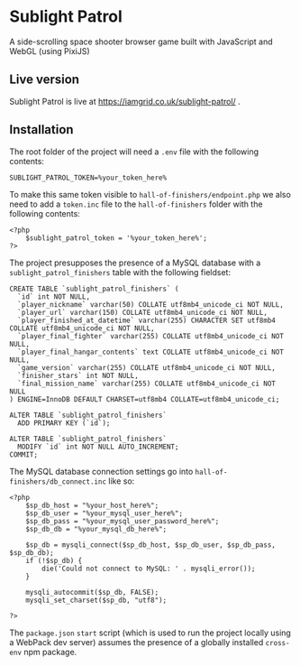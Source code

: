 # Sublight Patrol

A side-scrolling space shooter browser game built with JavaScript and WebGL (using PixiJS)

## Live version
Sublight Patrol is live at https://iamgrid.co.uk/sublight-patrol/ .

## Installation
The root folder of the project will need a `.env` file with the following contents:

```
SUBLIGHT_PATROL_TOKEN=%your_token_here%
```

To make this same token visible to `hall-of-finishers/endpoint.php` we also need to add a `token.inc` file to the `hall-of-finishers` folder with the following contents:

```
<?php
	$sublight_patrol_token = '%your_token_here%';
?>
```

The project presupposes the presence of a MySQL database with a `sublight_patrol_finishers` table with the following fieldset:

```
CREATE TABLE `sublight_patrol_finishers` (
  `id` int NOT NULL,
  `player_nickname` varchar(50) COLLATE utf8mb4_unicode_ci NOT NULL,
  `player_url` varchar(150) COLLATE utf8mb4_unicode_ci NOT NULL,
  `player_finished_at_datetime` varchar(255) CHARACTER SET utf8mb4 COLLATE utf8mb4_unicode_ci NOT NULL,
  `player_final_fighter` varchar(255) COLLATE utf8mb4_unicode_ci NOT NULL,
  `player_final_hangar_contents` text COLLATE utf8mb4_unicode_ci NOT NULL,
  `game_version` varchar(255) COLLATE utf8mb4_unicode_ci NOT NULL,
  `finisher_stars` int NOT NULL,
  `final_mission_name` varchar(255) COLLATE utf8mb4_unicode_ci NOT NULL
) ENGINE=InnoDB DEFAULT CHARSET=utf8mb4 COLLATE=utf8mb4_unicode_ci;

ALTER TABLE `sublight_patrol_finishers`
  ADD PRIMARY KEY (`id`);
  
ALTER TABLE `sublight_patrol_finishers`
  MODIFY `id` int NOT NULL AUTO_INCREMENT;
COMMIT;
```

The MySQL database connection settings go into `hall-of-finishers/db_connect.inc` like so:

```
<?php
	$sp_db_host = "%your_host_here%";
	$sp_db_user = "%your_mysql_user_here%";
	$sp_db_pass = "%your_mysql_user_password_here%";
	$sp_db_db = "%your_mysql_db_here%";

	$sp_db = mysqli_connect($sp_db_host, $sp_db_user, $sp_db_pass, $sp_db_db); 
	if (!$sp_db) { 
		die('Could not connect to MySQL: ' . mysqli_error()); 
	}

	mysqli_autocommit($sp_db, FALSE);
	mysqli_set_charset($sp_db, "utf8");

?>
```

The `package.json` `start` script (which is used to run the project locally using a WebPack dev server) assumes the presence of a globally installed `cross-env` npm package.